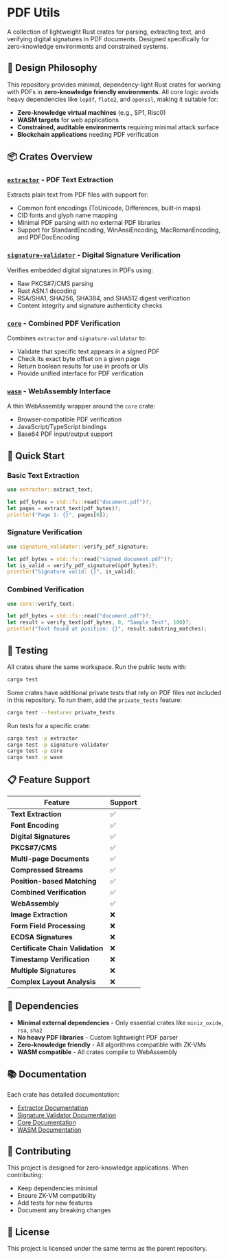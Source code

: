 # PDF Utils

A collection of lightweight Rust crates for parsing, extracting text, and verifying digital signatures in PDF documents. Designed specifically for zero-knowledge environments and constrained systems.

## 🎯 **Design Philosophy**

This repository provides minimal, dependency-light Rust crates for working with PDFs in **zero-knowledge friendly environments**. All core logic avoids heavy dependencies like `lopdf`, `flate2`, and `openssl`, making it suitable for:

- **Zero-knowledge virtual machines** (e.g., SP1, Risc0)
- **WASM targets** for web applications
- **Constrained, auditable environments** requiring minimal attack surface
- **Blockchain applications** needing PDF verification

## 📦 **Crates Overview**

### [`extractor`](./extractor/) - PDF Text Extraction

Extracts plain text from PDF files with support for:

- Common font encodings (ToUnicode, Differences, built-in maps)
- CID fonts and glyph name mapping
- Minimal PDF parsing with no external PDF libraries
- Support for StandardEncoding, WinAnsiEncoding, MacRomanEncoding, and PDFDocEncoding

### [`signature-validator`](./signature-validator/) - Digital Signature Verification

Verifies embedded digital signatures in PDFs using:

- Raw PKCS#7/CMS parsing
- Rust ASN.1 decoding
- RSA/SHA1, SHA256, SHA384, and SHA512 digest verification
- Content integrity and signature authenticity checks

### [`core`](./core/) - Combined PDF Verification

Combines `extractor` and `signature-validator` to:

- Validate that specific text appears in a signed PDF
- Check its exact byte offset on a given page
- Return boolean results for use in proofs or UIs
- Provide unified interface for PDF verification

### [`wasm`](./wasm/) - WebAssembly Interface

A thin WebAssembly wrapper around the `core` crate:

- Browser-compatible PDF verification
- JavaScript/TypeScript bindings
- Base64 PDF input/output support

## 🚀 **Quick Start**

### Basic Text Extraction

```rust
use extractor::extract_text;

let pdf_bytes = std::fs::read("document.pdf")?;
let pages = extract_text(pdf_bytes)?;
println!("Page 1: {}", pages[0]);
```

### Signature Verification

```rust
use signature_validator::verify_pdf_signature;

let pdf_bytes = std::fs::read("signed_document.pdf")?;
let is_valid = verify_pdf_signature(&pdf_bytes)?;
println!("Signature valid: {}", is_valid);
```

### Combined Verification

```rust
use core::verify_text;

let pdf_bytes = std::fs::read("document.pdf")?;
let result = verify_text(pdf_bytes, 0, "Sample Text", 100)?;
println!("Text found at position: {}", result.substring_matches);
```

## 🧪 **Testing**

All crates share the same workspace. Run the public tests with:

```bash
cargo test
```

Some crates have additional private tests that rely on PDF files not included in this repository. To run them, add the `private_tests` feature:

```bash
cargo test --features private_tests
```

Run tests for a specific crate:

```bash
cargo test -p extractor
cargo test -p signature-validator
cargo test -p core
cargo test -p wasm
```

## 📋 **Feature Support**

| Feature                          | Support |
| -------------------------------- | ------- |
| **Text Extraction**              | ✅      |
| **Font Encoding**                | ✅      |
| **Digital Signatures**           | ✅      |
| **PKCS#7/CMS**                   | ✅      |
| **Multi-page Documents**         | ✅      |
| **Compressed Streams**           | ✅      |
| **Position-based Matching**      | ✅      |
| **Combined Verification**        | ✅      |
| **WebAssembly**                  | ✅      |
| **Image Extraction**             | ❌      |
| **Form Field Processing**        | ❌      |
| **ECDSA Signatures**             | ❌      |
| **Certificate Chain Validation** | ❌      |
| **Timestamp Verification**       | ❌      |
| **Multiple Signatures**          | ❌      |
| **Complex Layout Analysis**      | ❌      |

## 🔧 **Dependencies**

- **Minimal external dependencies** - Only essential crates like `miniz_oxide`, `rsa`, `sha2`
- **No heavy PDF libraries** - Custom lightweight PDF parser
- **Zero-knowledge friendly** - All algorithms compatible with ZK-VMs
- **WASM compatible** - All crates compile to WebAssembly

## 📚 **Documentation**

Each crate has detailed documentation:

- [Extractor Documentation](./extractor/README.md)
- [Signature Validator Documentation](./signature-validator/README.md)
- [Core Documentation](./core/README.md)
- [WASM Documentation](./wasm/README.md)

## 🤝 **Contributing**

This project is designed for zero-knowledge applications. When contributing:

- Keep dependencies minimal
- Ensure ZK-VM compatibility
- Add tests for new features
- Document any breaking changes

## 📄 **License**

This project is licensed under the same terms as the parent repository.
